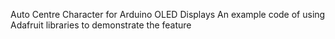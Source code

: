Auto Centre Character for Arduino OLED Displays
An example code of using Adafruit libraries to demonstrate the feature
